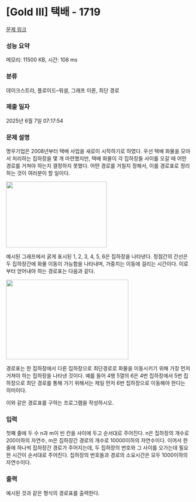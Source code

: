 # [Gold III] 택배 - 1719 

[문제 링크](https://www.acmicpc.net/problem/1719) 

### 성능 요약

메모리: 11500 KB, 시간: 108 ms

### 분류

데이크스트라, 플로이드–워셜, 그래프 이론, 최단 경로

### 제출 일자

2025년 6월 7일 07:17:54

### 문제 설명

<p>명우기업은 2008년부터 택배 사업을 새로이 시작하기로 하였다. 우선 택배 화물을 모아서 처리하는 집하장을 몇 개 마련했지만, 택배 화물이 각 집하장들 사이를 오갈 때 어떤 경로를 거쳐야 하는지 결정하지 못했다. 어떤 경로를 거칠지 정해서, 이를 경로표로 정리하는 것이 여러분이 할 일이다.</p>

<p><img alt="" src="https://www.acmicpc.net/JudgeOnline/upload/201005/taekbae.PNG" style="height:180px; width:275px"></p>

<p>예시된 그래프에서 굵게 표시된 1, 2, 3, 4, 5, 6은 집하장을 나타낸다. 정점간의 간선은 두 집하장간에 화물 이동이 가능함을 나타내며, 가중치는 이동에 걸리는 시간이다. 이로부터 얻어내야 하는 경로표는 다음과 같다.</p>

<p><img alt="" src="https://www.acmicpc.net/JudgeOnline/upload/201005/tktk.PNG" style="height:218px; width:334px"></p>

<p>경로표는 한 집하장에서 다른 집하장으로 최단경로로 화물을 이동시키기 위해 가장 먼저 거쳐야 하는 집하장을 나타낸 것이다. 예를 들어 4행 5열의 6은 4번 집하장에서 5번 집하장으로 최단 경로를 통해 가기 위해서는 제일 먼저 6번 집하장으로 이동해야 한다는 의미이다.</p>

<p>이와 같은 경로표를 구하는 프로그램을 작성하시오.</p>

### 입력 

 <p>첫째 줄에 두 수 n과 m이 빈 칸을 사이에 두고 순서대로 주어진다. n은 집하장의 개수로 200이하의 자연수, m은 집하장간 경로의 개수로 10000이하의 자연수이다. 이어서 한 줄에 하나씩 집하장간 경로가 주어지는데, 두 집하장의 번호와 그 사이를 오가는데 필요한 시간이 순서대로 주어진다. 집하장의 번호들과 경로의 소요시간은 모두 1000이하의 자연수이다.</p>

### 출력 

 <p>예시된 것과 같은 형식의 경로표를 출력한다.</p>

